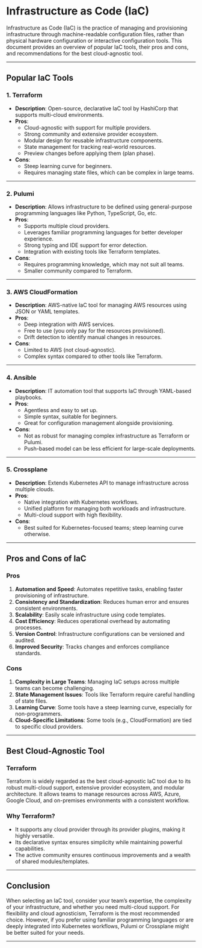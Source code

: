 # Infrastructure as Code (IaC)

Infrastructure as Code (IaC) is the practice of managing and provisioning infrastructure through machine-readable configuration files, rather than physical hardware configuration or interactive configuration tools. This document provides an overview of popular IaC tools, their pros and cons, and recommendations for the best cloud-agnostic tool.

---

## **Popular IaC Tools**

### **1. Terraform**
- **Description**: Open-source, declarative IaC tool by HashiCorp that supports multi-cloud environments.
- **Pros**:
  - Cloud-agnostic with support for multiple providers.
  - Strong community and extensive provider ecosystem.
  - Modular design for reusable infrastructure components.
  - State management for tracking real-world resources.
  - Preview changes before applying them (plan phase).
- **Cons**:
  - Steep learning curve for beginners.
  - Requires managing state files, which can be complex in large teams.

---

### **2. Pulumi**
- **Description**: Allows infrastructure to be defined using general-purpose programming languages like Python, TypeScript, Go, etc.
- **Pros**:
  - Supports multiple cloud providers.
  - Leverages familiar programming languages for better developer experience.
  - Strong typing and IDE support for error detection.
  - Integration with existing tools like Terraform templates.
- **Cons**:
  - Requires programming knowledge, which may not suit all teams.
  - Smaller community compared to Terraform.

---

### **3. AWS CloudFormation**
- **Description**: AWS-native IaC tool for managing AWS resources using JSON or YAML templates.
- **Pros**:
  - Deep integration with AWS services.
  - Free to use (you only pay for the resources provisioned).
  - Drift detection to identify manual changes in resources.
- **Cons**:
  - Limited to AWS (not cloud-agnostic).
  - Complex syntax compared to other tools like Terraform.

---

### **4. Ansible**
- **Description**: IT automation tool that supports IaC through YAML-based playbooks.
- **Pros**:
  - Agentless and easy to set up.
  - Simple syntax, suitable for beginners.
  - Great for configuration management alongside provisioning.
- **Cons**:
  - Not as robust for managing complex infrastructure as Terraform or Pulumi.
  - Push-based model can be less efficient for large-scale deployments.

---

### **5. Crossplane**
- **Description**: Extends Kubernetes API to manage infrastructure across multiple clouds.
- **Pros**:
  - Native integration with Kubernetes workflows.
  - Unified platform for managing both workloads and infrastructure.
  - Multi-cloud support with high flexibility.
- **Cons**:
  - Best suited for Kubernetes-focused teams; steep learning curve otherwise.

---

## **Pros and Cons of IaC**

### **Pros**
1. **Automation and Speed**: Automates repetitive tasks, enabling faster provisioning of infrastructure.
2. **Consistency and Standardization**: Reduces human error and ensures consistent environments.
3. **Scalability**: Easily scale infrastructure using code templates.
4. **Cost Efficiency**: Reduces operational overhead by automating processes.
5. **Version Control**: Infrastructure configurations can be versioned and audited.
6. **Improved Security**: Tracks changes and enforces compliance standards.

### **Cons**
1. **Complexity in Large Teams**: Managing IaC setups across multiple teams can become challenging.
2. **State Management Issues**: Tools like Terraform require careful handling of state files.
3. **Learning Curve**: Some tools have a steep learning curve, especially for non-programmers.
4. **Cloud-Specific Limitations**: Some tools (e.g., CloudFormation) are tied to specific cloud providers.

---

## **Best Cloud-Agnostic Tool**

### **Terraform**
Terraform is widely regarded as the best cloud-agnostic IaC tool due to its robust multi-cloud support, extensive provider ecosystem, and modular architecture. It allows teams to manage resources across AWS, Azure, Google Cloud, and on-premises environments with a consistent workflow.

### Why Terraform?
- It supports any cloud provider through its provider plugins, making it highly versatile.
- Its declarative syntax ensures simplicity while maintaining powerful capabilities.
- The active community ensures continuous improvements and a wealth of shared modules/templates.

---

## Conclusion

When selecting an IaC tool, consider your team’s expertise, the complexity of your infrastructure, and whether you need multi-cloud support. For flexibility and cloud agnosticism, Terraform is the most recommended choice. However, if you prefer using familiar programming languages or are deeply integrated into Kubernetes workflows, Pulumi or Crossplane might be better suited for your needs.

---

